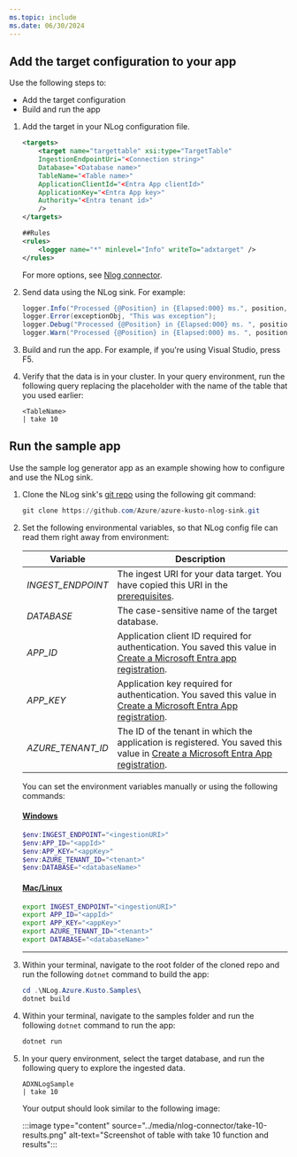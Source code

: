 ```yaml
---
ms.topic: include
ms.date: 06/30/2024
---
```

## Add the target configuration to your app

Use the following steps to:

* Add the target configuration
* Build and run the app

1. Add the target in your NLog configuration file.

    ```xml
    <targets>
        <target name="targettable" xsi:type="TargetTable"
        IngestionEndpointUri="<Connection string>"
        Database="<Database name>"
        TableName="<Table name>"
        ApplicationClientId="<Entra App clientId>"
        ApplicationKey="<Entra App key>"
        Authority="<Entra tenant id>"
        />
    </targets>

    ##Rules
    <rules>
        <logger name="*" minlevel="Info" writeTo="adxtarget" />
    </rules>
    ```

    For more options, see [Nlog connector](https://github.com/Azure/azure-kusto-nlog-sink).

1. Send data using the NLog sink. For example:

    ```csharp
    logger.Info("Processed {@Position} in {Elapsed:000} ms.", position, elapsedMs);
    logger.Error(exceptionObj, "This was exception");
    logger.Debug("Processed {@Position} in {Elapsed:000} ms. ", position, elapsedMs);
    logger.Warn("Processed {@Position} in {Elapsed:000} ms. ", position, elapsedMs);
    ```

1. Build and run the app. For example, if you're using Visual Studio, press F5.

1. Verify that the data is in your cluster. In your query environment, run the following query replacing the placeholder with the name of the table that you used earlier:

    ```kusto
    <TableName>
    | take 10
    ```

## Run the sample app

Use the sample log generator app as an example showing how to configure and use the NLog sink.

1. Clone the NLog sink's [git repo](https://github.com/Azure/azure-kusto-nlog-sink) using the following git command:

    ```powershell
    git clone https://github.com/Azure/azure-kusto-nlog-sink.git
    ```

1. Set the following environmental variables, so that NLog config file can read them right away from environment:

    | Variable | Description |
    |---|---|
    | *INGEST_ENDPOINT* | The ingest URI for your data target. You have copied this URI in the [prerequisites](#prerequisites). |
    | *DATABASE* | The case-sensitive name of the target database. |
    | *APP_ID* | Application client ID required for authentication. You saved this value in [Create a Microsoft Entra app registration](#create-a-microsoft-entra-app-registration). |
    | *APP_KEY* | Application key required for authentication. You saved this value in [Create a Microsoft Entra App registration](#create-a-microsoft-entra-app-registration). |
    | *AZURE_TENANT_ID* | The ID of the tenant in which the application is registered. You saved this value in [Create a Microsoft Entra App registration](#create-a-microsoft-entra-app-registration). |

    You can set the environment variables manually or using the following commands:

    #### [Windows](#tab/windows)

    ```powershell
    $env:INGEST_ENDPOINT="<ingestionURI>"
    $env:APP_ID="<appId>"
    $env:APP_KEY="<appKey>"
    $env:AZURE_TENANT_ID="<tenant>"
    $env:DATABASE="<databaseName>"
    ```

    #### [Mac/Linux](#tab/linux)

    ```bash
    export INGEST_ENDPOINT="<ingestionURI>"
    export APP_ID="<appId>"
    export APP_KEY="<appKey>"
    export AZURE_TENANT_ID="<tenant>"
    export DATABASE="<databaseName>"
    ```

    ---

1. Within your terminal, navigate to the root folder of the cloned repo and run the following `dotnet` command to build the app:

    ```powershell
    cd .\NLog.Azure.Kusto.Samples\
    dotnet build
    ```

1. Within your terminal, navigate to the samples folder and run the following `dotnet` command to run the app:

    ```powershell
    dotnet run
    ```

1. In your query environment, select the target database, and run the following query to explore the ingested data.

    ```kusto
    ADXNLogSample
    | take 10
    ```

    Your output should look similar to the following image:

    :::image type="content" source="../media/nlog-connector/take-10-results.png" alt-text="Screenshot of table with take 10 function and results":::
